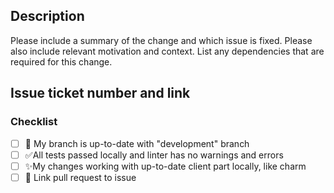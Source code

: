## Description

Please include a summary of the change and which issue is fixed. Please also include relevant motivation and context. List any dependencies that are required for this change.

## Issue ticket number and link

### Checklist

- [ ] 🔽 My branch is up-to-date with "development" branch
- [ ] ✅All tests passed locally and linter has no warnings and errors
- [ ] ✨My changes working with up-to-date client part locally, like charm
- [ ] 🔗 Link pull request to issue